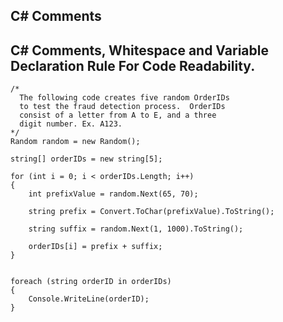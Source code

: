 ## C# Comments

## C# Comments, Whitespace and Variable Declaration Rule For Code Readability.

```
/*
  The following code creates five random OrderIDs
  to test the fraud detection process.  OrderIDs
  consist of a letter from A to E, and a three
  digit number. Ex. A123.
*/
Random random = new Random();

string[] orderIDs = new string[5];

for (int i = 0; i < orderIDs.Length; i++)
{
    int prefixValue = random.Next(65, 70);

    string prefix = Convert.ToChar(prefixValue).ToString();

    string suffix = random.Next(1, 1000).ToString();

    orderIDs[i] = prefix + suffix;
}


foreach (string orderID in orderIDs)
{
    Console.WriteLine(orderID);
}

```
